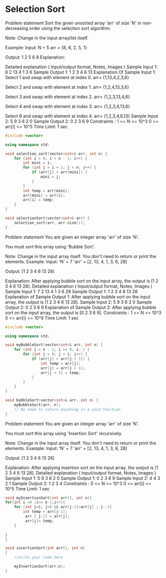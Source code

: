 # Selection Sort

Problem statement
Sort the given unsorted array 'arr' of size 'N' in non-decreasing order using the selection sort algorithm.



 Note:
Change in the input array/list itself. 


Example:
Input:
N = 5
arr = {8, 6, 2, 5, 1}

Output:
1 2 5 6 8 
Explanation: 

Detailed explanation ( Input/output format, Notes, Images )
Sample Input 1:
6
2 13 4 1 3 6 
Sample Output 1:
1 2 3 4 6 13 
Explanation Of Sample Input 1:
 Select 1 and swap with element at index 0. arr= {1,13,4,2,3,6}

 Select 2 and swap with element at index 1. arr= {1,2,4,13,3,6}

 Select 3 and swap with element at index 2. arr= {1,2,3,13,4,6}

 Select 4 and swap with element at index 3. arr= {1,2,3,4,13,6}

 Select 6 and swap with element at index 4. arr= {1,2,3,4,6,13}
Sample Input 2:
5
9 3 6 2 0
Sample Output 2:
0 2 3 6 9
Constraints :
1 <= N <= 10^3
0 <= arr[i] <= 10^5
Time Limit: 1 sec


```cpp
#include <vector>

using namespace std;

void selection_sort(vector<int>& arr, int n) {
    for (int i = 0; i < n - 1; i++) {
        int mini = i;
        for (int j = i + 1; j < n; j++) {
            if (arr[j] < arr[mini]) {
                mini = j;
            }
        }
        int temp = arr[mini];
        arr[mini] = arr[i];
        arr[i] = temp;
    }
}

void selectionSort(vector<int>& arr) {
    selection_sort(arr, arr.size());
}
```





Problem statement
You are given an integer array 'arr' of size 'N'.



You must sort this array using 'Bubble Sort'.



Note:
Change in the input array itself. You don't need to return or print the elements.
Example:
Input: ‘N’ = 7
'arr' = [2, 13, 4, 1, 3, 6, 28]

Output: [1 2 3 4 6 13 28]

Explanation: After applying bubble sort on the input array, the output is [1 2 3 4 6 13 28].
Detailed explanation ( Input/output format, Notes, Images )
Sample Input 1:
7
2 13 4 1 3 6 28
Sample Output 1:
1 2 3 4 6 13 28
Explanation of Sample Output 1:
After applying bubble sort on the input array, the output is [1 2 3 4 6 13 28].
Sample Input 2:
5
9 3 6 2 0
Sample Output 2:
0 2 3 6 9
Explanation of Sample Output 2:
After applying bubble sort on the input array, the output is [0 2 3 6 9].
Constraints :
1 <= N <= 10^3
0 <= arr[i] <= 10^9
Time Limit: 1 sec

```cpp
#include <vector>

using namespace std;

void myBubbleSort(vector<int>& arr, int n) {
    for (int i = n - 1; i >= 0; i--) {
        for (int j = 0; j < i; j++) {
            if (arr[j] > arr[j + 1]) {
                int temp = arr[j];
                arr[j] = arr[j + 1];
                arr[j + 1] = temp;
            }
        }
    }
}

void bubbleSort(vector<int>& arr, int n) {
    myBubbleSort(arr, n);
    // No need to return anything in a void function
}

```


Problem statement
You are given an integer array 'arr' of size 'N'.



You must sort this array using 'Insertion Sort' recursively.



 Note:
Change in the input array itself. You don't need to return or print the elements.
Example:
Input: ‘N’ = 7
'arr' = [2, 13, 4, 1, 3, 6, 28]

Output: [1 2 3 4 6 13 28]

Explanation: After applying insertion sort on the input array, the output is [1 2 3 4 6 13 28].
Detailed explanation ( Input/output format, Notes, Images )
Sample Input 1:
5
9 3 6 2 0
Sample Output 1:
0 2 3 6 9
Sample Input 2:
4
4 3 2 1
Sample Output 2:
1 2 3 4 
Constraints :
0 <= N <= 10^3
0 <= arr[i] <= 10^5
Time Limit: 1 sec

```cpp
void myInsertionSort(int arr[], int n){
for(int i =0 ;i<= n-1;i++){
    for (int j=i; j>0 && arr[j-1]>arr[j] ; j--){
        int temp = arr[j-1];
         arr [ j-1] = arr[j];
         arr[j]= temp;
    }

}
}

void insertionSort(int arr[], int n)
{
    //write your code here

    myInsertionSort(arr,n);
}
```


